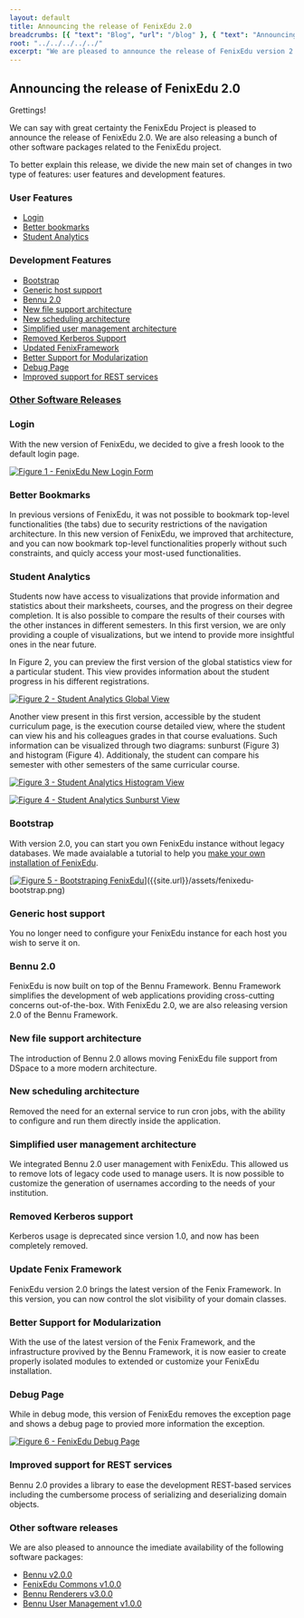 ```yaml
---
layout: default
title: Announcing the release of FenixEdu 2.0
breadcrumbs: [{ "text": "Blog", "url": "/blog" }, { "text": "Announcing the release of FenixEdu 2.0", "url": "/blog/2013/10/22/fenix-edu-2"}]
root: "../../../../../"
excerpt: "We are pleased to announce the release of FenixEdu version 2.0. This version brings new features, lots of bug fixes, and structural changes ..."
---
```


## Announcing the release of FenixEdu 2.0

Grettings!

We can say with great certainty the FenixEdu Project is pleased to announce the release of FenixEdu 2.0. We are also releasing a bunch of other software packages related to the FenixEdu project.

To better explain this release, we divide the new main set of changes in two type of features: user features and development features.

### User Features
- [Login](#login)
- [Better bookmarks](#better-bookmarks)
- [Student Analytics](#student-analytics)

### Development Features
- [Bootstrap](#bootstrap)
- [Generic host support](#generic-host-support)
- [Bennu 2.0](#bennu-2.0)
- [New file support architecture](#new-file-support-architecture)
- [New scheduling architecture](#new-scheduling-architecture)
- [Simplified user management architecture](#simplified-user-management-architecture)
- [Removed Kerberos Support](#removed-kerberos-support)
- [Updated FenixFramework](#update-fenix-framework)
- [Better Support for Modularization](#better-support-for-modularization)
- [Debug Page](#debug-page)
- [Improved support for REST services](#improved-support-for-rest-services)

### [Other Software Releases](#other-software-releases)

### Login
With the new version of FenixEdu, we decided to give a fresh loook to the default login page.

[![Figure 1 - FenixEdu New Login Form]({{site.url}}/assets/fenixedu-login-thumb.png)]({{site.url}}/assets/fenixedu-login.png)

### Better Bookmarks
In previous versions of FenixEdu, it was not possible to bookmark top-level functionalities (the tabs) due to security restrictions of the navigation architecture. In this new version of FenixEdu, we improved that architecture, and you can now bookmark top-level functionalities properly without such constraints, and quicly access your most-used functionalities.

### Student Analytics
Students now have access to visualizations that provide information and statistics about their marksheets, courses, and the progress on their degree completion. It is also possible to compare the results of their courses with the other instances in different semesters. In this first version, we are only providing a couple of visualizations, but we intend to provide more insightful ones in the near future.

In Figure 2, you can preview the first version of the global statistics view for a particular student. This view provides information about the student progress in his different registrations.

[![Figure 2 - Student Analytics Global View]({{site.url}}/assets/statistics-global-view-thumb.png)]({{site.url}}/assets/statistics-global-view.png)

Another view present in this first version, accessible by the student curriculum page, is the execution course detailed view, where the student can view his and his colleagues grades in that course evaluations. Such information can be visualized through two diagrams: sunburst (Figure 3) and histogram (Figure 4). Additionaly, the student can compare his semester with other semesters of the same curricular course.


[![Figure 3 - Student Analytics Histogram View]({{site.url}}/assets/statistics-histogram-thumb.png)]({{site.url}}/assets/statistics-histogram.png)

[![Figure 4 - Student Analytics Sunburst View]({{site.url}}/assets/statistics-sunburst-thumb.png)]({{site.url}}/assets/statistics-sunburst.png)

### Bootstrap
With version 2.0, you can start you own FenixEdu instance without legacy databases. We made avaialable a tutorial to help you [make your own installation of FenixEdu]({{site.url}}/dev/tutorials/install-fenix-edu).

[[![Figure 5 - Bootstraping FenixEdu ]({{site.url}}/assets/fenixedu-bootstrap.png)]({{site.url}}/assets/fenixedu-bootstrap.png)]({{site.url}}/assets/fenixedu-bootstrap.png)

### Generic host support
You no longer need to configure your FenixEdu instance for each host you wish to serve it on.

### Bennu 2.0
FenixEdu is now built on top of the Bennu Framework. Bennu Framework simplifies the development of web applications providing cross-cutting concerns out-of-the-box. With FenixEdu 2.0, we are also releasing version 2.0 of the Bennu Framework.

### New file support architecture
The introduction of Bennu 2.0 allows moving FenixEdu file support from DSpace to a more modern architecture.

### New scheduling architecture
Removed the need for an external service to run cron jobs, with the ability to configure and run them directly inside the application.

### Simplified user management architecture
We integrated Bennu 2.0 user management with FenixEdu. This allowed us to remove lots of legacy code used to manage users. It is now possible to customize the generation of usernames according to the needs of your institution.

### Removed Kerberos support  
Kerberos usage is deprecated since version 1.0, and now has been completely removed.

### Update Fenix Framework
FenixEdu version 2.0 brings the latest version of the Fenix Framework. In this version, you can now control the slot visibility of your domain classes.

### Better Support for Modularization
With the use of the latest version of the Fenix Framework, and the infrastructure provived by the Bennu Framework, it is now easier to create properly isolated modules to extended or customize your FenixEdu installation.

### Debug Page
While in debug mode, this version of FenixEdu removes the exception page and shows a debug page to provied more information the exception.

[![Figure 6 - FenixEdu Debug Page]({{site.url}}/assets/fenixedu-debug-page-thumb.png)]({{site.url}}/assets/fenixedu-debug-page.png)

### Improved support for REST services
Bennu 2.0 provides a library to ease the development REST-based services including the cumbersome process of serializing and deserializing domain objects.


### Other software releases

We are also pleased to announce the imediate availability of the following software packages:

- [Bennu v2.0.0](https://github.com/FenixEdu/bennu/tree/v2.0.0)
- [FenixEdu Commons v1.0.0](https://github.com/FenixEdu/fenixedu-commons/tree/v1.0.0)
- [Bennu Renderers v3.0.0](https://github.com/FenixEdu/bennu-renderers/tree/v3.0.0)
- [Bennu User Management v1.0.0](https://github.com/FenixEdu/bennu-user-management/tree/v1.0.0)

